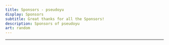 ```yaml
---
title: Sponsors - pseudoyu
display: Sponsors
subtitle: Great thanks for all the Sponsors!
description: Sponsors of pseudoyu
art: random
---
```


<!-- @layout-full-width -->

<div class="prose pb5 mx-auto" slide-enter slide-enter-2>
  <SponsorButtons />
  <hr>
</div>

<div slide-enter slide-enter-4>
  <SponsorsView />
</div>

